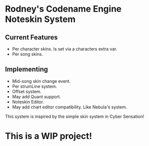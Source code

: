 # Rodney's Codename Engine Noteskin System
## Current Features
* Per character skins. Is set via a characters extra var.
* Per song skins.
## Implementing
* Mid-song skin change event.
* Per strumLine system.
* Offset system.
* May add Quant support.
* Noteskin Editor.
* May add chart editor compatibility. Like Nebula's system.

This system is inspired by the simple skin system in Cyber Sensation!

# This is a WIP project!
